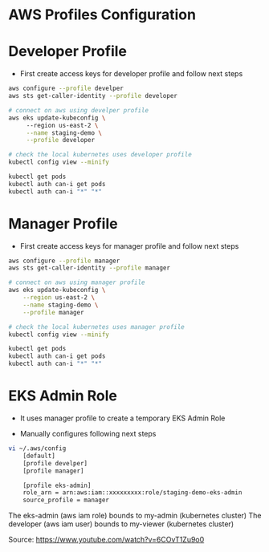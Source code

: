 # AWS Profiles Configuration

<h1> Developer Profile </h1>

- First create access keys for developer profile and follow next steps

```bash
aws configure --profile develper
aws sts get-caller-identity --profile developer

# connect on aws using develper profile
aws eks update-kubeconfig \ 
     --region us-east-2 \
     --name staging-demo \
     --profile developer

# check the local kubernetes uses developer profile
kubectl config view --minify 

kubectl get pods
kubectl auth can-i get pods
kubectl auth can-i "*" "*" 
```

<h1> Manager Profile </h1>

- First create access keys for manager profile and follow next steps

```bash
aws configure --profile manager
aws sts get-caller-identity --profile manager

# connect on aws using manager profile
aws eks update-kubeconfig \
    --region us-east-2 \
    --name staging-demo \
    --profile manager

# check the local kubernetes uses manager profile
kubectl config view --minify 

kubectl get pods
kubectl auth can-i get pods
kubectl auth can-i "*" "*" 
```

<h1> EKS Admin Role </h1>

- It uses manager profile to create a temporary EKS Admin Role

- Manually configures following next steps

```bash
vi ~/.aws/config
    [default]
    [profile develper]
    [profile manager]

    [profile eks-admin]
    role_arn = arn:aws:iam::xxxxxxxxx:role/staging-demo-eks-admin
    source_profile = manager
``` 

The eks-admin (aws iam role) bounds to my-admin (kubernetes cluster)
The developer (aws iam user) bounds to my-viewer (kubernetes cluster)

Source: https://www.youtube.com/watch?v=6COvT1Zu9o0